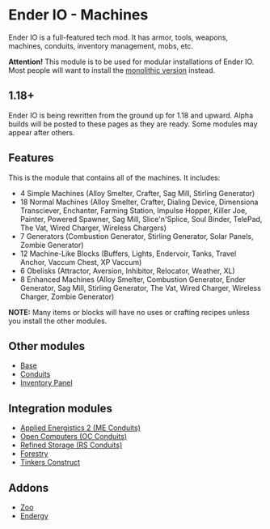 # Ender IO - Machines
Ender IO is a full-featured tech mod. It has armor, tools, weapons, machines, conduits, inventory management, mobs, etc.

**Attention!** This module is to be used for modular installations of Ender IO. Most people will want to install the [monolithic version](https://modrinth.com/mod/enderio) instead.

## 1.18+
Ender IO is being rewritten from the ground up for 1.18 and upward.
Alpha builds will be posted to these pages as they are ready.
Some modules may appear after others.

## Features
This is the module that contains all of the machines. It includes:
- 4 Simple Machines (Alloy Smelter, Crafter, Sag Mill, Stirling Generator)
- 18 Normal Machines (Alloy Smelter, Crafter, Dialing Device, Dimensiona Transciever, Enchanter, Farming Station, Impulse Hopper, Killer Joe, Painter, Powered Spawner, Sag Mill, Slice'n'Splice, Soul Binder, TelePad, The Vat, Wired Charger, Wireless Chargers)
- 7 Generators (Combustion Generator, Stirling Generator, Solar Panels, Zombie Generator)
- 12 Machine-Like Blocks (Buffers, Lights, Endervoir, Tanks, Travel Anchor, Vaccum Chest, XP Vaccum)
- 6 Obelisks (Attractor, Aversion, Inhibitor, Relocator, Weather, XL)
- 8 Enhanced Machines (Alloy Smelter, Combustion Generator, Ender Generator, Sag Mill, Stirling Generator, The Vat, Wired Charger, Wireless Charger, Zombie Generator)

**NOTE:** Many items or blocks will have no uses or crafting recipes unless you install the other modules.

## Other modules
- [Base](https://modrinth.com/mod/enderio-base)
- [Conduits](https://modrinth.com/mod/enderio-conduits)
- [Inventory Panel](https://modrinth.com/mod/enderio-invpanel)

## Integration modules
- [Applied Energistics 2 (ME Conduits)](https://modrinth.com/mod/enderio-ae2-conduits)
- [Open Computers (OC Conduits)](https://modrinth.com/mod/enderio-oc-conduits)
- [Refined Storage (RS Conduits)](https://modrinth.com/mod/enderio-rs-conduits)
- [Forestry](https://modrinth.com/mod/enderio-forestry)
- [Tinkers Construct](https://modrinth.com/mod/enderio-tic)

## Addons
- [Zoo](https://modrinth.com/mod/enderio-zoo)
- [Endergy](https://modrinth.com/mod/enderio-endergy)